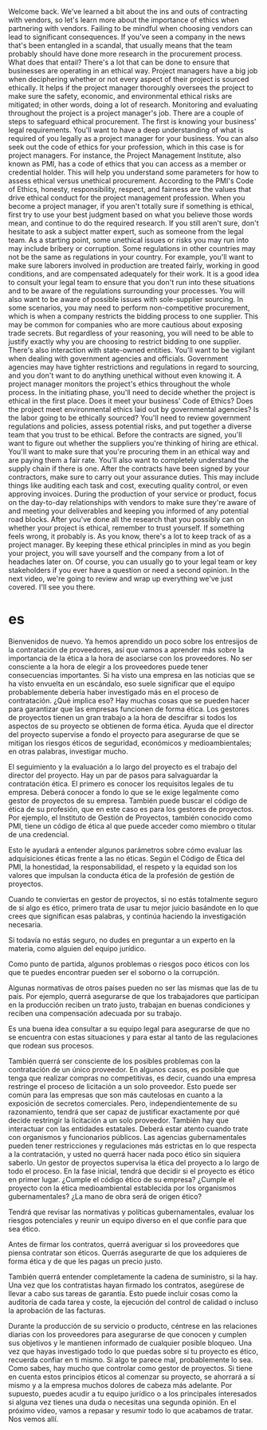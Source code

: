 Welcome back. We've learned a bit about the ins and outs of contracting with vendors, so let's learn more about the importance of ethics when partnering with vendors. Failing to be mindful when choosing vendors can lead to significant consequences. If you've seen a company in the news that's been entangled in a scandal, that usually means that the team probably should have done more research in the procurement process. What does that entail? There's a lot that can be done to ensure that businesses are operating in an ethical way. Project managers have a big job when deciphering whether or not every aspect of their project is sourced ethically. It helps if the project manager thoroughly oversees the project to make sure the safety, economic, and environmental ethical risks are mitigated; in other words, doing a lot of research. Monitoring and evaluating throughout the project is a project manager's job. There are a couple of steps to safeguard ethical procurement. The first is knowing your business' legal requirements. You'll want to have a deep understanding of what is required of you legally as a project manager for your business. You can also seek out the code of ethics for your profession, which in this case is for project managers. For instance, the Project Management Institute, also known as PMI, has a code of ethics that you can access as a member or credential holder. This will help you understand some parameters for how to assess ethical versus unethical procurement. According to the PMI's Code of Ethics, honesty, responsibility, respect, and fairness are the values that drive ethical conduct for the project management profession. When you become a project manager, if you aren't totally sure if something is ethical, first try to use your best judgment based on what you believe those words mean, and continue to do the required research. If you still aren't sure, don't hesitate to ask a subject matter expert, such as someone from the legal team. As a starting point, some unethical issues or risks you may run into may include bribery or corruption. Some regulations in other countries may not be the same as regulations in your country. For example, you'll want to make sure laborers involved in production are treated fairly, working in good conditions, and are compensated adequately for their work. It is a good idea to consult your legal team to ensure that you don't run into these situations and to be aware of the regulations surrounding your processes. You will also want to be aware of possible issues with sole-supplier sourcing. In some scenarios, you may need to perform non-competitive procurement, which is when a company restricts the bidding process to one supplier. This may be common for companies who are more cautious about exposing trade secrets. But regardless of your reasoning, you will need to be able to justify exactly why you are choosing to restrict bidding to one supplier. There's also interaction with state-owned entities. You'll want to be vigilant when dealing with government agencies and officials. Government agencies may have tighter restrictions and regulations in regard to sourcing, and you don't want to do anything unethical without even knowing it. A project manager monitors the project's ethics throughout the whole process. In the initiating phase, you'll need to decide whether the project is ethical in the first place. Does it meet your business' Code of Ethics? Does the project meet environmental ethics laid out by governmental agencies? Is the labor going to be ethically sourced? You'll need to review government regulations and policies, assess potential risks, and put together a diverse team that you trust to be ethical. Before the contracts are signed, you'll want to figure out whether the suppliers you're thinking of hiring are ethical. You'll want to make sure that you're procuring them in an ethical way and are paying them a fair rate. You'll also want to completely understand the supply chain if there is one. After the contracts have been signed by your contractors, make sure to carry out your assurance duties. This may include things like auditing each task and cost, executing quality control, or even approving invoices. During the production of your service or product, focus on the day-to-day relationships with vendors to make sure they're aware of and meeting your deliverables and keeping you informed of any potential road blocks. After you've done all the research that you possibly can on whether your project is ethical, remember to trust yourself. If something feels wrong, it probably is. As you know, there's a lot to keep track of as a project manager. By keeping these ethical principles in mind as you begin your project, you will save yourself and the company from a lot of headaches later on. Of course, you can usually go to your legal team or key stakeholders if you ever have a question or need a second opinion. In the next video, we're going to review and wrap up everything we've just covered. I'll see you there.

# es
Bienvenidos de nuevo. Ya hemos aprendido un poco sobre los entresijos de la contratación de proveedores, así que vamos a aprender más sobre la importancia de la ética a la hora de asociarse con los proveedores.
No ser consciente a la hora de elegir a los proveedores puede tener consecuencias importantes. Si ha visto una empresa en las noticias que se ha visto envuelta en un escándalo, eso suele significar que el equipo probablemente debería haber investigado más en el proceso de contratación.
¿Qué implica eso? Hay muchas cosas que se pueden hacer para garantizar que las empresas funcionen de forma ética.
Los gestores de proyectos tienen un gran trabajo a la hora de descifrar si todos los aspectos de su proyecto se obtienen de forma ética. Ayuda que el director del proyecto supervise a fondo el proyecto para asegurarse de que se mitigan los riesgos éticos de seguridad, económicos y medioambientales; en otras palabras, investigar mucho.

El seguimiento y la evaluación a lo largo del proyecto es el trabajo del director del proyecto. Hay un par de pasos para salvaguardar la contratación ética.
El primero es conocer los requisitos legales de tu empresa. Deberá conocer a fondo lo que se le exige legalmente como gestor de proyectos de su empresa.
También puede buscar el código de ética de su profesión, que en este caso es para los gestores de proyectos. Por ejemplo, el Instituto de Gestión de Proyectos, también conocido como PMI, tiene un código de ética al que puede acceder como miembro o titular de una credencial.

Esto le ayudará a entender algunos parámetros sobre cómo evaluar las adquisiciones éticas frente a las no éticas. Según el Código de Ética del PMI, la honestidad, la responsabilidad, el respeto y la equidad son los valores que impulsan la conducta ética de la profesión de gestión de proyectos.

Cuando te conviertas en gestor de proyectos, si no estás totalmente seguro de si algo es ético, primero trata de usar tu mejor juicio basándote en lo que crees que significan esas palabras, y continúa haciendo la investigación necesaria.

Si todavía no estás seguro, no dudes en preguntar a un experto en la materia, como alguien del equipo jurídico.

Como punto de partida, algunos problemas o riesgos poco éticos con los que te puedes encontrar pueden ser el soborno o la corrupción.

Algunas normativas de otros países pueden no ser las mismas que las de tu país. Por ejemplo, querrá asegurarse de que los trabajadores que participan en la producción reciben un trato justo, trabajan en buenas condiciones y reciben una compensación adecuada por su trabajo.

Es una buena idea consultar a su equipo legal para asegurarse de que no se encuentra con estas situaciones y para estar al tanto de las regulaciones que rodean sus procesos.

También querrá ser consciente de los posibles problemas con la contratación de un único proveedor. En algunos casos, es posible que tenga que realizar compras no competitivas, es decir, cuando una empresa restringe el proceso de licitación a un solo proveedor. Esto puede ser común para las empresas que son más cautelosas en cuanto a la exposición de secretos comerciales. Pero, independientemente de su razonamiento, tendrá que ser capaz de justificar exactamente por qué decide restringir la licitación a un solo proveedor. También hay que interactuar con las entidades estatales. Deberá estar atento cuando trate con organismos y funcionarios públicos. Las agencias gubernamentales pueden tener restricciones y regulaciones más estrictas en lo que respecta a la contratación, y usted no querrá hacer nada poco ético sin siquiera saberlo. Un gestor de proyectos supervisa la ética del proyecto a lo largo de todo el proceso. En la fase inicial, tendrá que decidir si el proyecto es ético en primer lugar. ¿Cumple el código ético de su empresa? ¿Cumple el proyecto con la ética medioambiental establecida por los organismos gubernamentales? ¿La mano de obra será de origen ético? 

Tendrá que revisar las normativas y políticas gubernamentales, evaluar los riesgos potenciales y reunir un equipo diverso en el que confíe para que sea ético.

Antes de firmar los contratos, querrá averiguar si los proveedores que piensa contratar son éticos. Querrás asegurarte de que los adquieres de forma ética y de que les pagas un precio justo.

También querrá entender completamente la cadena de suministro, si la hay. Una vez que los contratistas hayan firmado los contratos, asegúrese de llevar a cabo sus tareas de garantía. Esto puede incluir cosas como la auditoría de cada tarea y coste, la ejecución del control de calidad o incluso la aprobación de las facturas.

Durante la producción de su servicio o producto, céntrese en las relaciones diarias con los proveedores para asegurarse de que conocen y cumplen sus objetivos y le mantienen informado de cualquier posible bloqueo. Una vez que hayas investigado todo lo que puedas sobre si tu proyecto es ético, recuerda confiar en ti mismo. Si algo te parece mal, probablemente lo sea. Como sabes, hay mucho que controlar como gestor de proyectos. Si tiene en cuenta estos principios éticos al comenzar su proyecto, se ahorrará a sí mismo y a la empresa muchos dolores de cabeza más adelante. Por supuesto, puedes acudir a tu equipo jurídico o a los principales interesados si alguna vez tienes una duda o necesitas una segunda opinión. En el próximo vídeo, vamos a repasar y resumir todo lo que acabamos de tratar. Nos vemos allí.
